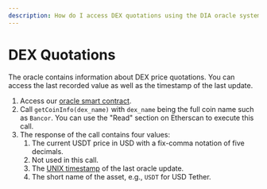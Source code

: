 ```yaml
---
description: How do I access DEX quotations using the DIA oracle system?
---
```


# DEX Quotations

The oracle contains information about DEX price quotations. You can access the last recorded value as well as the timestamp of the last update.

1.  Access our [oracle smart contract](https://etherscan.io/address/0xD47FDf51D61c100C447E2D4747c7126F19fa23Ef).
2. Call `getCoinInfo(dex_name)` with `dex_name` being the full coin name such as `Bancor`. You can use the "Read" section on Etherscan to execute this call.
3. The response of the call contains four values:
   1. The current USDT price in USD with a fix-comma notation of five decimals.
   2. Not used in this call.
   3. The [UNIX timestamp](https://www.unixtimestamp.com/) of the last oracle update.
   4. The short name of the asset, e.g., `USDT` for USD Tether.

